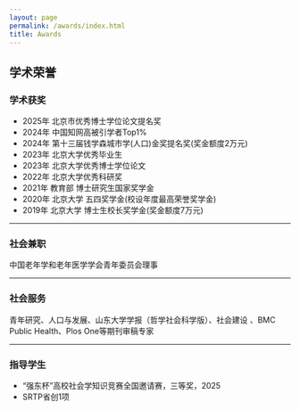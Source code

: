 ```yaml
---
layout: page
permalink: /awards/index.html
title: Awards
---
```


## **学术荣誉**
### 学术获奖
- 2025年 北京市优秀博士学位论文提名奖
- 2024年 中国知网高被引学者Top1%
- 2024年 第十三届钱学森城市学(人口)金奖提名奖(奖金额度2万元)
- 2023年 北京大学优秀毕业生
- 2023年 北京大学优秀博士学位论文
- 2022年 北京大学优秀科研奖
- 2021年 教育部 博士研究生国家奖学金
- 2020年 北京大学 五四奖学金(校设年度最高荣誉奖学金) 
- 2019年 北京大学 博士生校长奖学金(奖金额度7万元)

---

### 社会兼职

中国老年学和老年医学学会青年委员会理事

---

### 社会服务

青年研究、人口与发展、山东大学学报（哲学社会科学版）、社会建设 、BMC Public Health、Plos One等期刊审稿专家

---
### 指导学生
- “强东杯”高校社会学知识竞赛全国邀请赛，三等奖，2025
-  SRTP省创1项 
